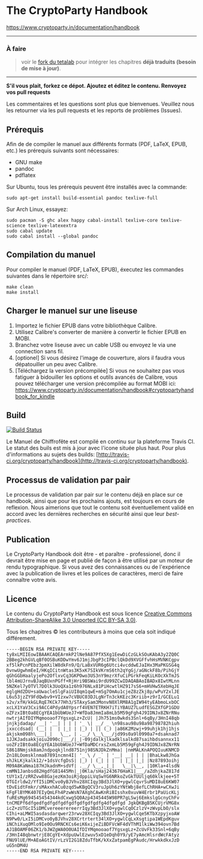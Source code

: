 The CryptoParty Handbook
========================

https://www.cryptoparty.in/documentation/handbook

- - - - 
### À faire

> voir le [fork du tetalab](https://github.com/tetalab/handbook/) pour intégrer les chapitres **déjà traduits (besoin de mise à jour)**.

- - - - 

**S'il vous plait, forkez ce dépot. Ajoutez et éditez le contenu. Renvoyez vos pull requests**

Les commentaires et les questions sont plus que bienvenues. Veuillez nous les retourner via les pull requests et les reports de problèmes (Issues).

Prérequis
---------
Afin de de compiler le manuel aux différents formats (PDF, LaTeX, EPUB, etc.) les prérequis suivants sont nécessaires:
 - GNU make
 - pandoc
 - pdflatex

Sur Ubuntu, tous les prérequis peuvent être installés avec la commande:

    sudo apt-get install build-essential pandoc texlive-full

Sur Arch Linux, essayez:

    sudo pacman -S ghc alex happy cabal-install texlive-core texlive-science texlive-latexextra
    sudo cabal update
    sudo cabal install --global pandoc


Compilation du manuel
----------------------
Pour compiler le manuel (PDF, LaTeX, EPUB), éxecutez les commandes suivantes dans le répertoire src/:

    make clean
    make install
    
Charger le manuel sur une liseuse
---------------------------------

1. Importez le fichier EPUB dans votre bibliothèque Calibre.
2. Utilisez Calibre's converter de manière à convertir le fichier EPUB en MOBI.
3. Branchez votre liseuse avec un cable USB ou envoyez le via une connection sans fil.
4. [optionel] Si vous désirez l'image de couverture, alors il faudra vous dépatouiller un peu avec Calibre.
5. [Téléchargez la version précompilée] Si vous ne souhaitez pas vous fatiguer à bidouiller les options et outils avancés de Calibre, vous pouvez télécharger une version précompilée au format MOBI ici: https://www.cryptoparty.in/documentation/handbook#cryptopartyhandbook_for_kindle

Build
-----

[![Build Status](https://secure.travis-ci.org/cryptoparty/handbook.png)](http://travis-ci.org/cryptoparty/handbook)

Le Manuel de Chiffrofête est compilé en continu sur la plateforme Travis CI. Le statut des buils est mis à jour avec l'icone située plus haut. Pour plus d'informations au sujets des builds: [http://travis-ci.org/cryptoparty/handbook](http://travis-ci.org/cryptoparty/handbook).

Processus de validation par pair
--------------------------------

Le processus de validation par pair sur le contenu déjà en place sur ce handbook, ainsi que pour les prochains ajouts, est toujours en cours de reflexion. Nous aimerions que tout le contenu soit éventuellement validé en accord avec les dernières recherches en sécurité ainsi que leur *best-practices*.


Publication
-----------

Le CryptoParty Handbook doit être - et paraître - professionel, donc il devrait être mise en page et publié de façon à être utilisé par un moteur de rendu typographique. Si vous avez des connaissances ou de l'expérience avec la publication de livres et les polices de caractères, merci de faire connaître votre avis.

Licence
-------

Le contenu du CryptoParty Handbook est sous licence [Creative Commons Attribution-ShareAlike 3.0 Unported (CC BY-SA 3.0)](https://creativecommons.org/licenses/by-sa/3.0/).

Tous les chapitres © les contributeurs à moins que cela soit indiqué différement.

```
-----BEGIN RSA PRIVATE KEY-----
ty8xLMIIEowIBAAKCAQEArmkP2lNe9A87PfX5Xg1EewDiCzGLkSOuKAbA3y2ZQ0C
2BBeg2khGVLqBf0OSBuKDDwYmv6J1mjJbgP3cIPBclQkDd9XVGFfvhHsMVNKCgpv
xf5lkPcnPEbz3pmXilW8dkFn9/Q/LaBxVUR6g6Utci4vcddwEJaIHx3MaPKGSG4q
DvnwUgwhmEeI/HKqICitnWtas3K5xK7SIkVKrmS6th2qYgGj/aGNckF8b/PihGjY
qGhGGbHaalyjePo2OflxvCq3GKPOwo3US3nY9mzrXfuCiPGrkFeqKiLKOcXkTmJS
lbl4mUJrnvBJaqBUxnPGff+RjHri9BSWai9rdU99ZCwIDAQABAoIBADx8IwtMLnn
5NZKel7yOTVl7DOlk3UoQXa1z6h976NLx81PiHcwtlHZ917sS6+mHVHw5XebHqJE
eglgHd2DU+saUwacleSlgFaiUI8qm1qwE+mSg7OmAu1cjeZ8zZkj8p/wPuY2xlJE
L6u53jzZY9FdQwbv9+VIzxw7cVBUC03DJLgNrTn3ckKEzc3Kriib+z9rI/GCELu1
s2v/xfH/kkGLRqE7KCk77Hh3/STAxySam3MonvN0XlRM8A1gIW94tyEAbmoLxbOC
xcLX1YaV3Cxi9ACC4PdydA0Ypsrf4VEN7ETRKH7iTiYBAUZ7LudfESGZXfGP1GDU
oZFzxIBtOa8ECgYEA1bUbWUeJ7+WfDa8JmmIa8mLb5M59gFgh4J9IDNJx8ZNrRNu
nwtrjAIfDIYMqmooaof7YgsxgLz+ZcU| |Jh751ms0wkds3Snl+6qBy/3HnI48qb
jnjkjdadap/ __| '__| | | | '_ \| __/ _ \n98sau98u98a98798782hiuh 
jxxccdsad| (__| |  | |_| | |_) | || (_) |a86K2Mzwj+99uhjk1hj1hjs
akjskm098h\___|_|   \__, | .__/ \__\___/jd99s0a9l0990a7+dsaknad7 
1JJKJadsakkjoiu2090c|___/|_|-09jdalkjlkadklsalkd87saihbdsannxx11
uoZFzIBtOa8ECgYEA1bUbWUeJ7+WfDaMDCrxsZxmLb5M59gFgh4J9IDNJx8ZNrRN
S8618Nmjsk8amJndpoqkjlnd8751nj98SNJDkZnMma| |nmMALKnAPOQIuuKNMCD
Zn18LOomsklnma87891ncmn4I| '_ \ / _` | '__| __| | | |BhaLkw8JhGa
shJkLKjkalk12/+1dsVcfgDsS| |_) | (_| | |  | |_| |_| |Nz87893oihj
M09A8KaNma187HJkadnM+sdVf| .__/ \__,_|_|   \__|\__, |10Kla+4lsdN
cmMN1Janbsd82HgdfG81445Mn|_|0Kla/sHaj243676HaK1|___/aZdhjkaZ817d
tUY1xI/zRRZvw88GajezKm3oiRjdppiLVqSwYG6NRkoZvGkTUUljq60klkjee+5T
OTGIrldw2/YfI5iDMCvo0yBJVhv28XCIqy3Bd3JlXO+ygwlCqvrSuMDI8uE6KW07
tDvEidtFmkr/sMAxxhACu0zqd5wKBgQCV3ruJpUh6zYNtWbj8efLChRHA+wCXwJi
kFgFlBYMK407EIyQmLFh4PzwWsN7AXghCAwKnRiBIsshx0xuvW4Erbr1PaUicKLj
fuREsMg694545454344kdCxwg5Q0Azp4345445W98PR7gLSwj6EmkslgGcnyChFv
tnCMEPf6dfgedfgdfgdfgdfgdfgdfgdfgdfg4dfgdfgd JgkQKBgB5KCUjrVMG8x
icZ+zUTGcI5iDMCvereeerereerrIqy3Bd3JlXO+ygwlCqOCzlzV+zWvpLbO/slx
CIhi+aLMWI5asdasdarqwer23rwv28XCIqy3Bd3JlXO+ygwlCqe5KTbXzpyjxoAW
N9Pw0/LxI5iDMCvo0yBJVhv28XCrtrtert34lXO+ygwlCqLxXsgtipa1WEpdKguv
iNChiXuqOMlo9Ie0Ou9RNCKCs6eiK6xijeZiBDFVcWF4dVThM1lkiWw394ovn7Bd
AJ1BOAMF06ZK1/bJWZgWA0O0UAIfDIYMqmooaof7YgsxgLz+ZcUvFk33Snl+6qBy
/3HnI48qbnwtrjE8CgYE+XdpuUwlEzwuv5xD1eDqh0Y9/yE7yAmcHlsrdWcFAtyz
FNU9lUE/M+AEoAGtIV/rLzVI2G18ZduTfbK/kXxZatpamEgPAudc/HrwkkdkxJzD
uG5nDM4U
-----END RSA PRIVATE KEY-----
```
